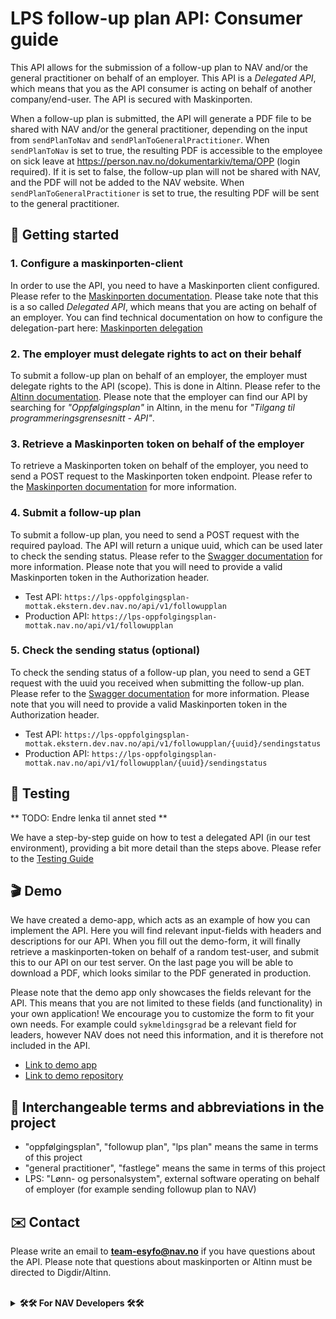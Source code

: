 # LPS follow-up plan API: Consumer guide

This API allows for the submission of a follow-up plan to NAV and/or the general practitioner on behalf of an employer. This API is a <i>Delegated
API</i>, which means that you as the API consumer is acting on behalf of another company/end-user. The API is secured
with Maskinporten.

When a follow-up plan is submitted, the API will generate a PDF file to be shared with NAV and/or the general
practitioner, depending on the input from `sendPlanToNav` and `sendPlanToGeneralPractitioner`. When `sendPlanToNav` is set
to true, the resulting PDF is accessible to the employee on sick leave at
https://person.nav.no/dokumentarkiv/tema/OPP (login required). If it is set to false, the follow-up plan will not be
shared with NAV, and the PDF will not be added to the NAV website. When `sendPlanToGeneralPractitioner` is set to true,
the resulting PDF will be sent to the general practitioner.

## 🚀 Getting started

### 1. Configure a maskinporten-client

In order to use the API, you need to have a Maskinporten client configured. Please refer to
the [Maskinporten documentation](https://docs.digdir.no/docs/Maskinporten/maskinporten_summary.html).
Please take note that this is a so called <i>Delegated API</i>, which means that you are acting on behalf of an
employer. You
can find technical documentation on how to configure the delegation-part
here: [Maskinporten delegation](https://docs.digdir.no/docs/Maskinporten/maskinporten_guide_apikonsument#bruke-delegering-som-leverand%C3%B8r)

### 2. The employer must delegate rights to act on their behalf

To submit a follow-up plan on behalf of an employer, the employer must delegate rights to the API (scope). This is done
in Altinn. Please refer to
the [Altinn documentation](https://altinn.github.io/docs/utviklingsguider/api-delegering/tilgangsstyrer/). Please note
that the employer can find our API by searching for <i>"Oppfølgingsplan"</i> in Altinn, in the menu for <i>"Tilgang til
programmeringsgrensesnitt - API"</i>.

### 3. Retrieve a Maskinporten token on behalf of the employer

To retrieve a Maskinporten token on behalf of the employer, you need to send a POST request to the Maskinporten token
endpoint. Please refer to
the [Maskinporten documentation](https://docs.digdir.no/docs/Maskinporten/maskinporten_summary.html) for more
information.

### 4. Submit a follow-up plan

To submit a follow-up plan, you need to send a POST request with the required payload. The API will return a unique
uuid, which can be used later to check the sending status. Please refer to
the [Swagger documentation](https://lps-oppfolgingsplan-mottak.ekstern.dev.nav.no/swagger) for more information. Please
note that you will need to provide a valid Maskinporten token in the Authorization header.
<br>

- Test API: `https://lps-oppfolgingsplan-mottak.ekstern.dev.nav.no/api/v1/followupplan`
- Production API: `https://lps-oppfolgingsplan-mottak.nav.no/api/v1/followupplan`

### 5. Check the sending status (optional)

To check the sending status of a follow-up plan, you need to send a GET request with the uuid you received when
submitting the follow-up plan. Please refer to
the [Swagger documentation](https://lps-oppfolgingsplan-mottak.ekstern.dev.nav.no/swagger) for more information. Please
note that you will need to provide a valid Maskinporten token in the Authorization header.
<br>

- Test API: `https://lps-oppfolgingsplan-mottak.ekstern.dev.nav.no/api/v1/followupplan/{uuid}/sendingstatus`
- Production API: `https://lps-oppfolgingsplan-mottak.nav.no/api/v1/followupplan/{uuid}/sendingstatus`

## 🧪 Testing
** TODO: Endre lenka til annet sted **

We have a step-by-step guide on how to test a delegated API (in our test environment), providing a bit more detail than
the steps above. Please refer to the [Testing Guide](https://navno.sharepoint.com/:p:/s/DigitalsamhandlingiNorgeAS/EZTWnqX-EZ1GmqKqYtlBc2AB-eHHoCy1KTHoF_Mig5UZNg?e=mCk5nx)

## 🎬 Demo

We have created a demo-app, which acts as an example of how you can implement the API. Here you will find relevant
input-fields with headers and descriptions for our API. When you fill out the demo-form, it will finally retrieve a
maskinporten-token on behalf of a random test-user, and submit this to our API on our test server. On the last page you
will be able to download a PDF, which looks similar to the PDF generated in production. <br>

Please note that the demo app only showcases the fields relevant for the API. This means that you are not limited to these fields (and functionality) in your own application! We encourage you to customize the form to fit your own needs. For example could `sykmeldingsgrad` be a relevant field for leaders, however NAV does not need this information, and it is therefore not included in the API. <br>

- [Link to demo app](https://demo.ekstern.dev.nav.no/oppfolgingsplan-lps)
- [Link to demo repository](https://github.com/navikt/oppfolgingsplan-lps-demo)

## 🔄 Interchangeable terms and abbreviations in the project

+ "oppfølgingsplan", "followup plan", "lps plan" means the same in terms of this project
+ "general practitioner", "fastlege"  means the same in terms of this project
+ LPS: "Lønn- og personalsystem", external software operating on behalf of employer (for example sending followup plan
  to NAV)

## ✉️ Contact

Please write an email to **team-esyfo@nav.no** if you have questions about the API.
Please note that questions about maskinporten or Altinn must be directed to Digdir/Altinn.

<br>
<details>
<summary><b>🛠️🛠️ For NAV Developers 🛠️🛠️</b></summary>

## Technical

<hr>

### 🚀 Initial setup

- Install and configure the [Detect IDEA plugin](https://plugins.jetbrains.com/plugin/10761-detekt) for live code
  analysis
- Install the [Kotest IDEA plugin](https://plugins.jetbrains.com/plugin/14080-kotest) to enable test-runs in IDEA
-

Set [target JVM version](https://www.jetbrains.com/help/idea/compiler-kotlin-compiler.html#kotlin-compiler-jvm-settings)
to 19

### 🤖 Maskinporten

You will need to configure [Maskinporten](https://docs.digdir.no/docs/Maskinporten/maskinporten_summary.html)
in order to be able to operate on behalf of employer. <br>

### 🗺️ Documentation and useful links

| Description          | Url                                                                |
|----------------------|--------------------------------------------------------------------|
| Testing library      | https://kotest.io/                                                 |
| Mocking library      | https://mockk.io/                                                  |
| Static code analysis | https://detekt.dev/                                                |
| Maskinporten         | https://docs.digdir.no/docs/Maskinporten/maskinporten_summary.html |
| Swagger test         | https://lps-oppfolgingsplan-mottak.ekstern.dev.nav.no/swagger      |
| Demo application     | https://demo.ekstern.dev.nav.no/oppfolgingsplan-lps                |

</details>